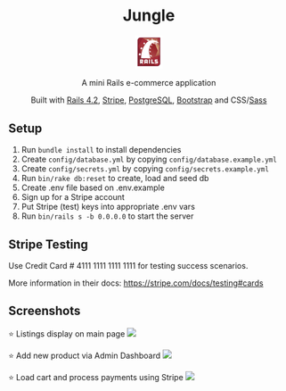 <!-- TITLE -->
<div align="center">
<h1>
Jungle
</h1>
<img src="docs/rubyrails.png" width=50 alt="rubyrails.png" />
<p>A mini Rails e-commerce application
</p>

<p>Built with <a href="http://guides.rubyonrails.org/v4.2/">Rails 4.2</a>, <a href="https://stripe.com/docs/api">Stripe</a>, <a href="https://www.postgresql.org/">PostgreSQL</a>, <a href="https://bootstrapdocs.com/v3.3.6/docs/getting-started/">Bootstrap</a> and CSS/<a href="https://sass-lang.com/">Sass</a>
</div>

## Setup

1. Run `bundle install` to install dependencies
2. Create `config/database.yml` by copying `config/database.example.yml`
3. Create `config/secrets.yml` by copying `config/secrets.example.yml`
4. Run `bin/rake db:reset` to create, load and seed db
5. Create .env file based on .env.example
6. Sign up for a Stripe account
7. Put Stripe (test) keys into appropriate .env vars
8. Run `bin/rails s -b 0.0.0.0` to start the server

## Stripe Testing

Use Credit Card # 4111 1111 1111 1111 for testing success scenarios.

More information in their docs: <https://stripe.com/docs/testing#cards>

## Screenshots
⭐ Listings display on main page
![](https://github.com/MrinalN/Jungle/blob/master/docs/jungle-main-page.gif)


⭐ Add new product via Admin Dashboard
![](https://github.com/MrinalN/Jungle/blob/master/docs/jungle-add-product.gif)


⭐ Load cart and process payments using Stripe
![](https://github.com/MrinalN/Jungle/blob/master/docs/jungle-cart-pay.gif)
